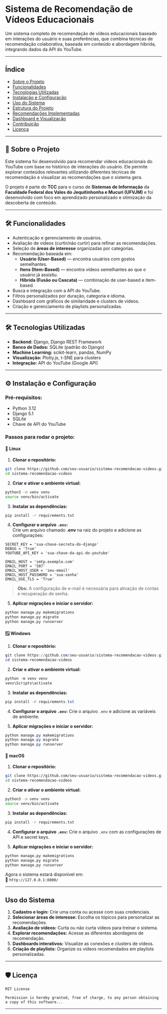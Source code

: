 # **Sistema de Recomendação de Vídeos Educacionais**

Um sistema completo de recomendação de vídeos educacionais baseado em interações do usuário e suas preferências, que combina técnicas de recomendação colaborativa, baseada em conteúdo e abordagem híbrida, integrando dados da API do YouTube.

---

## **Índice**
- [Sobre o Projeto](#sobre-o-projeto)
- [Funcionalidades](#funcionalidades)
- [Tecnologias Utilizadas](#tecnologias-utilizadas)
- [Instalação e Configuração](#instalação-e-configuração)
- [Uso do Sistema](#uso-do-sistema)
- [Estrutura do Projeto](#estrutura-do-projeto)
- [Recomendações Implementadas](#recomendações-implementadas)
- [Dashboard e Visualização](#dashboard-e-visualização)
- [Contribuição](#contribuição)
- [Licença](#licença)

---

## 📖 **Sobre o Projeto**
Este sistema foi desenvolvido para recomendar vídeos educacionais do YouTube com base no histórico de interações do usuário. Ele permite explorar conteúdos relevantes utilizando diferentes técnicas de recomendação e visualizar as recomendações que o sistema gera.

O projeto é parte do **TCC** para o curso de **Sistemas de Informação** da **Faculdade Federal dos Vales do Jequitinhonha e Mucuri (UFVJM)** e foi desenvolvido com foco em aprendizado personalizado e otimização da descoberta de conteúdo.

---

## 🛠️ **Funcionalidades**
- Autenticação e gerenciamento de usuários.
- Avaliação de vídeos (curtir/não curtir) para refinar as recomendações.
- Seleção de **áreas de interesse** organizadas por categorias.
- Recomendação baseada em:
  - **Usuário (User-Based)** — encontra usuários com gostos semelhantes.
  - **Itens (Item-Based)** — encontra vídeos semelhantes ao que o usuário já assistiu.
  - **Híbrida (Fusão ou Cascata)** — combinação de user-based e item-based.
- Busca e integração com a API do YouTube.
- Filtros personalizados por duração, categoria e idioma.
- Dashboard com gráficos de similaridade e clusters de vídeos.
- Criação e gerenciamento de playlists personalizadas.

---

## 🛠️ **Tecnologias Utilizadas**
- **Backend:** Django, Django REST Framework
- **Banco de Dados:** SQLite (padrão do Django)
- **Machine Learning:** scikit-learn, pandas, NumPy
- **Visualização:** Plotly.js, t-SNE para clusters
- **Integração:** API do YouTube (Google API)

---

## ⚙️ **Instalação e Configuração**

### **Pré-requisitos:**
- Python 3.12
- Django 5.1
- SQLite
- Chave de API do YouTube

### **Passos para rodar o projeto:**

#### 🐧 **Linux**

1. **Clonar o repositório:**
```bash
git clone https://github.com/seu-usuario/sistema-recomendacao-videos.git
cd sistema-recomendacao-videos
```

2. **Criar e ativar o ambiente virtual:**
```bash
python3 -m venv venv
source venv/bin/activate
```

3. **Instalar as dependências:**
```bash
pip install -r requirements.txt
```

4. **Configurar o arquivo `.env`:**  
Crie um arquivo chamado **.env** na raiz do projeto e adicione as configurações:  

```
SECRET_KEY = 'sua-chave-secreta-do-django'  
DEBUG = 'True'  
YOUTUBE_API_KEY = 'sua-chave-da-api-do-youtube'  

EMAIL_HOST = 'smtp.exemplo.com'  
EMAIL_PORT = '587'  
EMAIL_HOST_USER = 'seu-email'  
EMAIL_HOST_PASSWORD = 'sua-senha'  
EMAIL_USE_TLS = 'True'
```

> **Obs:** A configuração de e-mail é necessária para ativação de contas e recuperação de senha.

5. **Aplicar migrações e iniciar o servidor:**
```bash
python manage.py makemigrations
python manage.py migrate
python manage.py runserver
```

#### 🪟 **Windows**

1. **Clonar o repositório:**
```powershell
git clone https://github.com/seu-usuario/sistema-recomendacao-videos.git
cd sistema-recomendacao-videos
```

2. **Criar e ativar o ambiente virtual:**
```powershell
python -m venv venv
venv\Scripts\activate
```

3. **Instalar as dependências:**
```powershell
pip install -r requirements.txt
```

4. **Configurar o arquivo `.env`:**
Crie o arquivo `.env` e adicione as variáveis de ambiente.

5. **Aplicar migrações e iniciar o servidor:**
```powershell
python manage.py makemigrations
python manage.py migrate
python manage.py runserver
```

#### 🍏 **macOS**

1. **Clonar o repositório:**
```bash
git clone https://github.com/seu-usuario/sistema-recomendacao-videos.git
cd sistema-recomendacao-videos
```

2. **Criar e ativar o ambiente virtual:**
```bash
python3 -m venv venv
source venv/bin/activate
```

3. **Instalar as dependências:**
```bash
pip install -r requirements.txt
```

4. **Configurar o arquivo `.env`:**
Crie o arquivo `.env` com as configurações de API e secret keys.

5. **Aplicar migrações e iniciar o servidor:**
```bash
python manage.py makemigrations
python manage.py migrate
python manage.py runserver
```

Agora o sistema estará disponível em:  
🔗 `http://127.0.0.1:8000/`

---

## **Uso do Sistema**
1. **Cadastro e login:** Crie uma conta ou acesse com suas credenciais.
2. **Selecionar áreas de interesse:** Escolha os tópicos para personalizar as recomendações.
3. **Avaliação de vídeos:** Curta ou não curta vídeos para treinar o sistema.
4. **Explorar recomendações:** Acesse as diferentes abordagens de recomendação.
5. **Dashboards interativos:** Visualize as conexões e clusters de vídeos.
6. **Criação de playlists:** Organize os vídeos recomendados em playlists personalizadas.

---

## 🛡️ **Licença**   

```
MIT License

Permission is hereby granted, free of charge, to any person obtaining a copy of this software...
```

---
